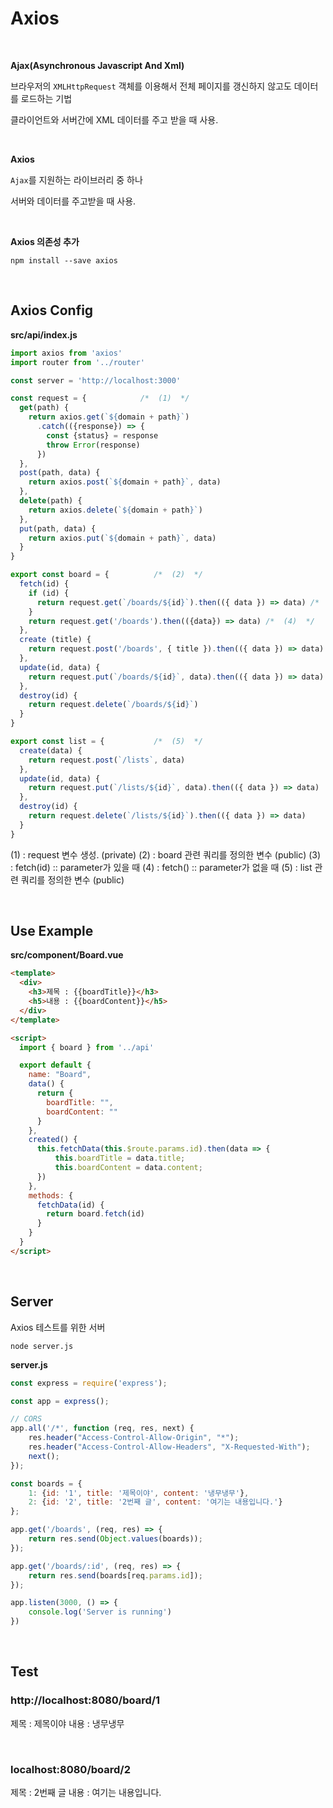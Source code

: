 
# Axios

&nbsp;

**Ajax(Asynchronous Javascript And Xml)**

브라우저의 `XMLHttpRequest` 객체를 이용해서 전체 페이지를 갱신하지 않고도 데이터를 로드하는 기법

클라이언트와 서버간에 XML 데이터를 주고 받을 때 사용.

&nbsp;

**Axios**

`Ajax`를 지원하는 라이브러리 중 하나

서버와 데이터를 주고받을 때 사용.

&nbsp;

**Axios 의존성 추가**
```
npm install --save axios
```

&nbsp;
&nbsp;

## Axios Config

**src/api/index.js**
```javascript
import axios from 'axios'
import router from '../router'

const server = 'http://localhost:3000'

const request = {            /*  (1)  */
  get(path) {
    return axios.get(`${domain + path}`)
      .catch(({response}) => {
        const {status} = response
        throw Error(response)
      })
  },
  post(path, data) {
    return axios.post(`${domain + path}`, data)
  },
  delete(path) {
    return axios.delete(`${domain + path}`)
  },
  put(path, data) {
    return axios.put(`${domain + path}`, data)
  }
}

export const board = {          /*  (2)  */
  fetch(id) {
    if (id) {
      return request.get(`/boards/${id}`).then(({ data }) => data) /*  (3)  */
    }
    return request.get('/boards').then(({data}) => data) /*  (4)  */
  },
  create (title) {
    return request.post('/boards', { title }).then(({ data }) => data)
  },
  update(id, data) {
    return request.put(`/boards/${id}`, data).then(({ data }) => data)
  },
  destroy(id) {
    return request.delete(`/boards/${id}`)
  }
}

export const list = {           /*  (5)  */
  create(data) {
    return request.post(`/lists`, data)
  },
  update(id, data) {
    return request.put(`/lists/${id}`, data).then(({ data }) => data)
  },
  destroy(id) {
    return request.delete(`/lists/${id}`).then(({ data }) => data)
  }
}
```

(1) : request 변수 생성. (private)
(2) : board 관련 쿼리를 정의한 변수 (public)
(3) : fetch(id)  :: parameter가 있을 때
(4) : fetch()  :: parameter가 없을 때
(5) : list 관련 쿼리를 정의한 변수 (public)

&nbsp;
&nbsp;

## Use Example

**src/component/Board.vue**
```html
<template>
  <div>
    <h3>제목 : {{boardTitle}}</h3>
    <h5>내용 : {{boardContent}}</h5>
  </div>
</template>

<script>
  import { board } from '../api'

  export default {
    name: "Board",
    data() {
      return {
        boardTitle: "",
        boardContent: ""
      }
    },
    created() {
      this.fetchData(this.$route.params.id).then(data => {
          this.boardTitle = data.title;
          this.boardContent = data.content;
      })
    },
    methods: {
      fetchData(id) {
        return board.fetch(id)
      }
    }
  }
</script>
```

&nbsp;
&nbsp;

## Server

Axios 테스트를 위한 서버

`node server.js`

**server.js**
```javascript
const express = require('express');

const app = express();

// CORS
app.all('/*', function (req, res, next) {
    res.header("Access-Control-Allow-Origin", "*");
    res.header("Access-Control-Allow-Headers", "X-Requested-With");
    next();
});

const boards = {
    1: {id: '1', title: '제목이야', content: '냉무냉무'},
    2: {id: '2', title: '2번째 글', content: '여기는 내용입니다.'}
};

app.get('/boards', (req, res) => {
    return res.send(Object.values(boards));
});

app.get('/boards/:id', (req, res) => {
    return res.send(boards[req.params.id]);
});

app.listen(3000, () => {
    console.log('Server is running')
})
```

&nbsp;

## Test

### http://localhost:8080/board/1
제목 : 제목이야 
내용 : 냉무냉무

&nbsp;

### localhost:8080/board/2
제목 : 2번째 글 
내용 : 여기는 내용입니다.

